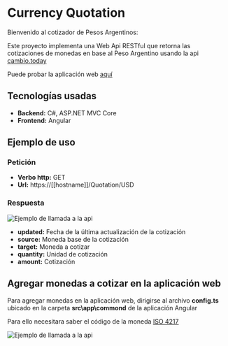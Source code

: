 # Currency Quotation

Bienvenido al cotizador de Pesos Argentinos:

Este proyecto implementa una Web Api RESTful que retorna las cotizaciones de monedas en base al Peso Argentino usando la api 
<a href="http://cambio.today/" target="_blank">cambio.today</a>

Puede probar la aplicación web <a href="https://currencyquotation.azurewebsites.net/quotation" target="_blank">aquí</a>

## Tecnologías usadas
- **Backend:** C#, ASP.NET MVC Core
- **Frontend:** Angular

## Ejemplo de uso
### Petición
- **Verbo http:** GET
- **Url:** https://[[hostname]]/Quotation/USD

### Respuesta
<img alt='Ejemplo de llamada a la api' src="https://currencyquotation.azurewebsites.net/assets/api-request-example.PNG" />

- **updated:** Fecha de la última actualización de la cotización
- **source:** Moneda base de la cotización
- **target:** Moneda a cotizar
- **quantity:** Unidad de cotización
- **amount:** Cotización

## Agregar monedas a cotizar en la aplicación web
Para agregar monedas en la aplicación web, dirigirse al archivo **config.ts** ubicado en la carpeta **src\app\commond** de la aplicación Angular

Para ello necesitara saber el código de la moneda
<a href="https://es.wikipedia.org/wiki/ISO_4217#C%C3%B3digos_de_divisa_ISO_4217[nota_1]%E2%80%8B" target="_blank">ISO 4217</a>


<img alt='Ejemplo de llamada a la api' src="https://currencyquotation.azurewebsites.net/assets/currencies-file.PNG" />
